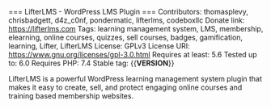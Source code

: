 === LifterLMS - WordPress LMS Plugin ===
Contributors: thomasplevy, chrisbadgett, d4z_c0nf, pondermatic, lifterlms, codeboxllc
Donate link: https://lifterlms.com
Tags: learning management system, LMS, membership, elearning, online courses, quizzes, sell courses, badges, gamification, learning, Lifter, LifterLMS
License: GPLv3
License URI: https://www.gnu.org/licenses/gpl-3.0.html
Requires at least: 5.6
Tested up to: 6.0
Requires PHP: 7.4
Stable tag: {{__VERSION__}}

LifterLMS is a powerful WordPress learning management system plugin that makes it easy to create, sell, and protect engaging online courses and training based membership websites.
